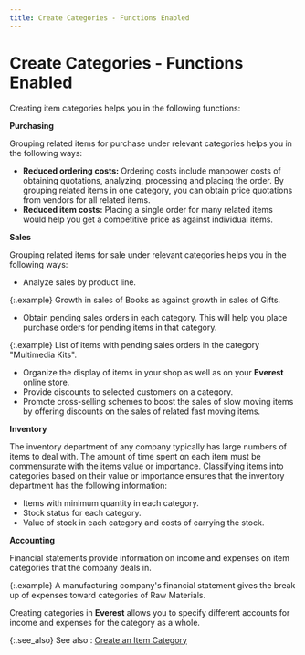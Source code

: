 ```yaml
---
title: Create Categories - Functions Enabled
---
```


# Create Categories - Functions Enabled


Creating item categories helps you in the following functions:


**Purchasing**


Grouping related items for purchase under relevant categories helps  you in the following ways:

- **Reduced 
 ordering costs:** Ordering costs include manpower costs of obtaining  quotations, analyzing, processing and placing the order. By grouping related  items in one category, you can obtain price quotations from vendors for  all related items.
- **Reduced 
 item costs:** Placing a single order for many related items would  help you get a competitive price as against individual items.



**Sales**


Grouping related items for sale under relevant categories helps you  in the following ways:

- Analyze sales  by product line.



{:.example}
Growth in sales of Books as against growth in sales of Gifts.

- Obtain pending  sales orders in each category. This will help you place purchase orders  for pending items in that category.



{:.example}
List of items with pending sales orders in the category "Multimedia  Kits".

- Organize the  display of items in your shop as well as on your **Everest**  online store.
- Provide discounts  to selected customers on a category.
- Promote cross-selling  schemes to boost the sales of slow moving items by offering discounts  on the sales of related fast moving items.



**Inventory**


The inventory department of any company typically has large numbers  of items to deal with. The amount of time spent on each item must be commensurate  with the items value or importance. Classifying items into categories  based on their value or importance ensures that the inventory department  has the following information:

- Items with  minimum quantity in each category.
- Stock status  for each category.
- Value of stock  in each category and costs of carrying the stock.



**Accounting**


Financial statements provide information on income and expenses on item  categories that the company deals in.


{:.example}
A manufacturing company's financial statement  gives the break up of expenses toward categories of Raw Materials.


Creating categories in **Everest**  allows you to specify different accounts for income and expenses for the  category as a whole.


{:.see_also}
See also
: [Create an Item  Category]({{site.mi_baseurl}}/item-profile-details/item-categories/setting_up_a_category.html)
